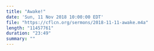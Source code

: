 ```yaml
---
title: "Awake!"
date: 'Sun, 11 Nov 2018 10:00:00 EDT'
file: "https://cflcn.org/sermons/2018-11-11-awake.m4a"
length: "11457761"
duration: "23:49"
summary: ""
---
```

